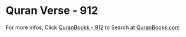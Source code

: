 # Quran Verse - 912 

For more infos, Click [QuranBookk - 912](https://www.quranbookk.com/quran/search?q=912) to Search at [QuranBookk.com](http://quranbookk.com/)